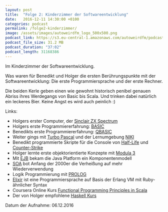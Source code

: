 ```yaml
---
layout: post
title:  "Folge 2: Kinderzimmer der Softwareentwicklung"
date:   2016-12-11 14:30:00 +0100
categories: podcast
permalink: /folge2-kinderzimmer/
image: /assets/images/autoweirdfm_logo_500x500.png
podcast_link: https://s3.eu-central-1.amazonaws.com/autoweirdfm/podcasts/folge-2_Kinderzimmer-der-Softwareentwicklung.mp3
podcast_file_size: 31.2 MB
podcast_duration: "37:02"
podcast_length: 31168386
---
```


Im Kinderzimmer der Softwareentwicklung.

Was waren für Benedikt und Holger die ersten Berührungspunkte mit der Softwareentwicklung: Die erste Programmiersprache und der erste Rechner.

Die beiden Kerle geben einen wie gewohnt historisch penibel genauen Abriss ihres Werdegangs von Basic bis Scala. Und trinken dabei natürlich ein leckeres Bier. Keine Angst es wird auch peinlich :)

Links:

- Holgers erster Computer, der [Sinclair ZX Spectrum](https://de.wikipedia.org/wiki/Sinclair_ZX_Spectrum)
- Holgers erste Programmiererfahrung: [BASIC](https://de.wikipedia.org/wiki/BASIC)
- Benedikts erste Programmiererfahrung: [QBASIC](https://de.wikipedia.org/wiki/QBASIC)
- Weiter gings mit [Turbo Pascal](https://de.wikipedia.org/wiki/Turbo_Pascal) und der Lernumgebung [NIKI](https://de.wikipedia.org/wiki/Niki_–_der_Roboter)
- Benedikt programmierte Skripte für die Console von [Half-Life](http://store.steampowered.com/app/70/?l=german) und [Counter-Strike](http://store.steampowered.com/app/10/)
- Holger lernte erste objektorientierte Konzepte mit [Modula 3](https://de.wikipedia.org/wiki/Modula-3)
- Mit [EJB](https://en.wikipedia.org/wiki/Enterprise_JavaBeans) bekam die Java Platform ein Komponentenmodell
- [SOA](https://de.wikipedia.org/wiki/Serviceorientierte_Architektur) bot Anfang der 2000er die Verheißung auf mehr Wiederverwendung
- Logik Programmierung mit [PROLOG](https://de.wikipedia.org/wiki/Prolog_(Programmiersprache))
- [Elixir](http://elixir-lang.org) ist eine Programmiersprache auf Basis der Erlang VM mit Ruby-ähnlicher Syntax
- Coursera Online Kurs [Functional Programming Principles in Scala](https://www.coursera.org/learn/progfun1)
- Der von Holger empfohlene [Haskell Kurs](https://www.edx.org/course/introduction-functional-programming-delftx-fp101x-0)


Datum der Aufnahme: 06.12.2016
